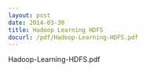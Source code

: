 ```yaml
---
layout: post
date: 2014-03-30
title: Hadoop Learning HDFS
docurl: /pdf/Hadoop-Learning-HDFS.pdf
---
```


Hadoop-Learning-HDFS.pdf
